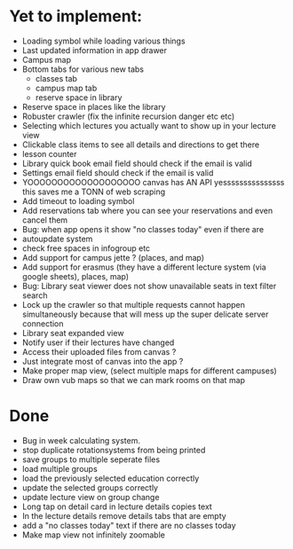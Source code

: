 # Yet to implement:
- Loading symbol while loading various things
- Last updated information in app drawer
- Campus map
- Bottom tabs for various new tabs
    - classes tab
    - campus map tab
    - reserve space in library
- Reserve space in places like the library
- Robuster crawler (fix the infinite recursion danger etc etc)
- Selecting which lectures you actually want to show up in your lecture view
- Clickable class items to see all details and directions to get there
- lesson counter
- Library quick book email field should check if the email is valid
- Settings email field should check if the email is valid
- YOOOOOOOOOOOOOOOOOOO canvas has AN API yesssssssssssssss this saves me a TONN of web scraping
- Add timeout to loading symbol 
- Add reservations tab where you can see your reservations and even cancel them
- Bug: when app opens it show "no classes today" even if there are
- autoupdate system
- check free spaces in infogroup etc
- Add support for campus jette ? (places, and map)
- Add support for erasmus (they have a different lecture system (via google sheets),
places, map)
- Bug: Library seat viewer does not show unavailable seats in text filter search
- Lock up the crawler so that multiple requests cannot happen simultaneously because
that will mess up the super delicate server connection 
- Library seat expanded view
- Notify user if their lectures have changed
- Access their uploaded files from canvas ?
- Just integrate most of canvas into the app ?
- Make proper map view, (select multiple maps for different campuses)
- Draw own vub maps so that we can mark rooms on that map

# Done
- Bug in week calculating system.
- stop duplicate rotationsystems from being printed
- save groups to multiple seperate files 
- load multiple groups
- load the previously selected education correctly
- update the selected groups correctly
- update lecture view on group change 
- Long tap on detail card in lecture details copies text
- In the lecture details remove details tabs that are empty
- add a "no classes today" text if there are no classes today
- Make map view not infinitely zoomable